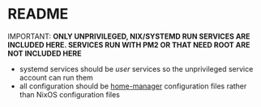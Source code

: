 # README

IMPORTANT: **ONLY UNPRIVILEGED, NIX/SYSTEMD RUN SERVICES ARE INCLUDED HERE.
SERVICES RUN WITH PM2 OR THAT NEED ROOT ARE NOT INCLUDED HERE**

- systemd services should be *user* services so the unprivileged service account
  can run them
- all configuration should be [home-manager](https://github.com/nix-community/home-manager)
  configuration files rather than NixOS configuration files

